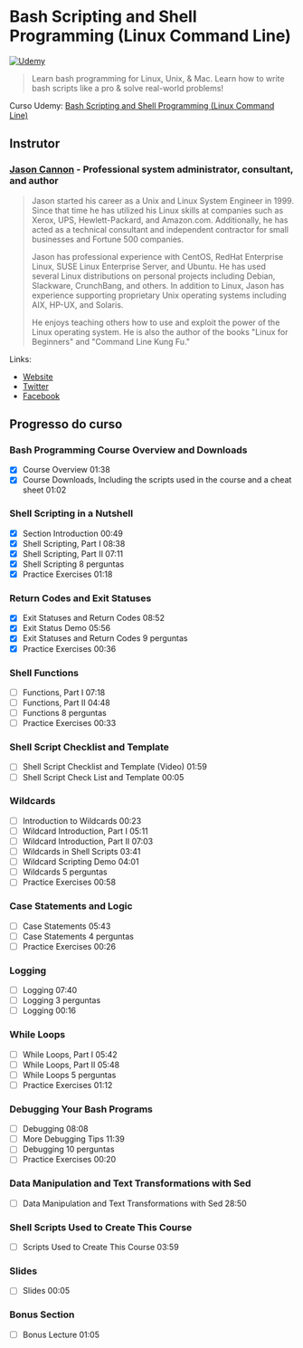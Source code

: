 # Bash Scripting and Shell Programming (Linux Command Line)

[![Udemy](https://www.udemy.com/staticx/udemy/images/v7/logo-udemy.png)](https://www.udemy.com/)

> Learn bash programming for Linux, Unix, & Mac. Learn how to write bash scripts like a pro & solve real-world problems!

Curso Udemy: [Bash Scripting and Shell Programming (Linux Command Line)](https://www.udemy.com/course/bash-scripting)

## Instrutor

### [Jason Cannon](https://www.udemy.com/user/jasoncannon2/) - Professional system administrator, consultant, and author

> Jason started his career as a Unix and Linux System Engineer in 1999. Since that time he has utilized his Linux skills at companies such as Xerox, UPS, Hewlett-Packard, and Amazon.com. Additionally, he has acted as a technical consultant and independent contractor for small businesses and Fortune 500 companies.
>
> Jason has professional experience with CentOS, RedHat Enterprise Linux, SUSE Linux Enterprise Server, and Ubuntu. He has used several Linux distributions on personal projects including Debian, Slackware, CrunchBang, and others. In addition to Linux, Jason has experience supporting proprietary Unix operating systems including AIX, HP-UX, and Solaris.
>
> He enjoys teaching others how to use and exploit the power of the Linux operating system. He is also the author of the books "Linux for Beginners" and "Command Line Kung Fu."

Links:

- [Website](https://www.linuxtrainingacademy.com/)
- [Twitter](https://twitter.com/LinuxTA)
- [Facebook](https://web.facebook.com/linuxtrainingacademy)

<!-- ## Certificado

[![Certificado Udemy](images/UC-)](http://ude.my/UC-) -->

## Progresso do curso

### Bash Programming Course Overview and Downloads

- [x] Course Overview 01:38
- [x] Course Downloads, Including the scripts used in the course and a cheat sheet 01:02

### Shell Scripting in a Nutshell

- [x] Section Introduction 00:49
- [x] Shell Scripting, Part I 08:38
- [x] Shell Scripting, Part II 07:11
- [x] Shell Scripting 8 perguntas
- [x] Practice Exercises 01:18

### Return Codes and Exit Statuses

- [x] Exit Statuses and Return Codes 08:52
- [x] Exit Status Demo 05:56
- [x] Exit Statuses and Return Codes 9 perguntas
- [x] Practice Exercises 00:36

### Shell Functions

- [ ] Functions, Part I 07:18
- [ ] Functions, Part II 04:48
- [ ] Functions 8 perguntas
- [ ] Practice Exercises 00:33

### Shell Script Checklist and Template

- [ ] Shell Script Checklist and Template (Video) 01:59
- [ ] Shell Script Check List and Template 00:05

### Wildcards

- [ ] Introduction to Wildcards 00:23
- [ ] Wildcard Introduction, Part I 05:11
- [ ] Wildcard Introduction, Part II 07:03
- [ ] Wildcards in Shell Scripts 03:41
- [ ] Wildcard Scripting Demo 04:01
- [ ] Wildcards 5 perguntas
- [ ] Practice Exercises 00:58

### Case Statements and Logic

- [ ] Case Statements 05:43
- [ ] Case Statements 4 perguntas
- [ ] Practice Exercises 00:26

### Logging

- [ ] Logging 07:40
- [ ] Logging 3 perguntas
- [ ] Logging 00:16

### While Loops

- [ ] While Loops, Part I 05:42
- [ ] While Loops, Part II 05:48
- [ ] While Loops 5 perguntas
- [ ] Practice Exercises 01:12

### Debugging Your Bash Programs

- [ ] Debugging 08:08
- [ ] More Debugging Tips 11:39
- [ ] Debugging 10 perguntas
- [ ] Practice Exercises 00:20

### Data Manipulation and Text Transformations with Sed

- [ ] Data Manipulation and Text Transformations with Sed 28:50

### Shell Scripts Used to Create This Course

- [ ] Scripts Used to Create This Course 03:59

### Slides

- [ ] Slides 00:05

### Bonus Section

- [ ] Bonus Lecture 01:05
